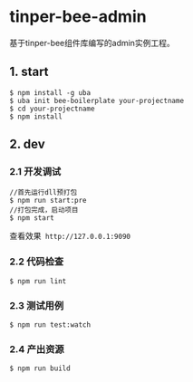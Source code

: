 # tinper-bee-admin

基于tinper-bee组件库编写的admin实例工程。



## 1. start

```
$ npm install -g uba
$ uba init bee-boilerplate your-projectname
$ cd your-projectname
$ npm install
```
## 2. dev
### 2.1 开发调试
```
//首先运行dll预打包
$ npm run start:pre
//打包完成，启动项目
$ npm start
```

查看效果` http://127.0.0.1:9090`

### 2.2 代码检查
```
$ npm run lint
```

### 2.3 测试用例
```
$ npm run test:watch
```

### 2.4 产出资源
```
$ npm run build
```




